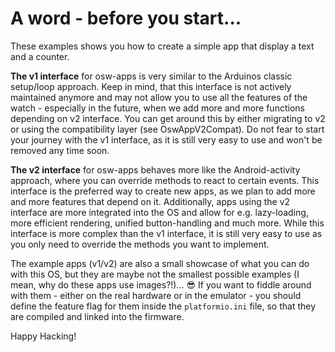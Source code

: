 # A word - before you start... 

These examples shows you how to create a simple app that display a text and a counter.

**The v1 interface** for osw-apps is very similar to the Arduinos classic setup/loop approach.
Keep in mind, that this interface is not actively maintained anymore and may not allow you to use all the features of the watch - especially in the future, when we add more and more functions depending on v2 interface.
You can get around this by either migrating to v2 or using the compatibility layer (see OswAppV2Compat). Do not fear to start your journey with the v1 interface, as it is still very easy to use and won't be removed any time soon.

**The v2 interface** for osw-apps behaves more like the Android-activity approach, where you can override methods to react to certain events. This interface is the preferred way to create new apps, as we plan to add more and more features that depend on it. Additionally, apps using the v2 interface are more integrated into the OS and allow for e.g. lazy-loading, more efficient rendering, unified button-handling and much more.
While this interface is more complex than the v1 interface, it is still very easy to use as you only need to override the methods you want to implement.

The example apps (v1/v2) are also a small showcase of what you can do with this OS, but they are maybe not the smallest possible examples (I mean, why do these apps use images?!)... 😎
If you want to fiddle around with them - either on the real hardware or in the emulator - you should define the feature flag for them inside the `platformio.ini` file, so that they are compiled and linked into the firmware.

Happy Hacking!